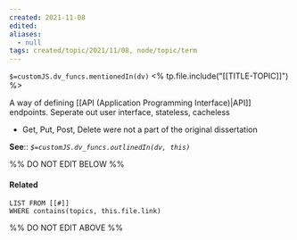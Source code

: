 ```yaml
---
created: 2021-11-08 
edited: 
aliases:
  - null
tags: created/topic/2021/11/08, node/topic/term
---
```

`$=customJS.dv_funcs.mentionedIn(dv)`
<% tp.file.include("[[TITLE-TOPIC]]") %>


A way of defining [[API (Application Programming Interface)|API]] endpoints. Seperate out user interface, stateless, cacheless
- Get, Put, Post, Delete were not a part of the original dissertation

**See**::
*`$=customJS.dv_funcs.outlinedIn(dv, this)`*

%% DO NOT EDIT BELOW %%
#### Related 
```dataview
LIST FROM [[#]]
WHERE contains(topics, this.file.link)
```
%% DO NOT EDIT ABOVE %%
